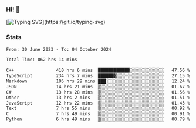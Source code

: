 ### Hi!  👋

[![Typing SVG](https://readme-typing-svg.herokuapp.com?font=Fira+Code&pause=1000&width=435&lines=Hello!+I'm+Texiwustion.)](https://git.io/typing-svg)

### Stats

<!--START_SECTION:waka-->

```txt
From: 30 June 2023 - To: 04 October 2024

Total Time: 862 hrs 14 mins

C++                410 hrs 6 mins  ████████████░░░░░░░░░░░░░   47.56 %
TypeScript         234 hrs 7 mins  ██████▓░░░░░░░░░░░░░░░░░░   27.15 %
Markdown           105 hrs 29 mins ███░░░░░░░░░░░░░░░░░░░░░░   12.24 %
JSON               14 hrs 21 mins  ▒░░░░░░░░░░░░░░░░░░░░░░░░   01.67 %
C#                 13 hrs 28 mins  ▒░░░░░░░░░░░░░░░░░░░░░░░░   01.56 %
Other              13 hrs 2 mins   ▒░░░░░░░░░░░░░░░░░░░░░░░░   01.51 %
JavaScript         12 hrs 22 mins  ▒░░░░░░░░░░░░░░░░░░░░░░░░   01.43 %
Text               7 hrs 55 mins   ▒░░░░░░░░░░░░░░░░░░░░░░░░   00.92 %
C                  7 hrs 49 mins   ▒░░░░░░░░░░░░░░░░░░░░░░░░   00.91 %
Python             6 hrs 49 mins   ▒░░░░░░░░░░░░░░░░░░░░░░░░   00.79 %
```

<!--END_SECTION:waka-->
